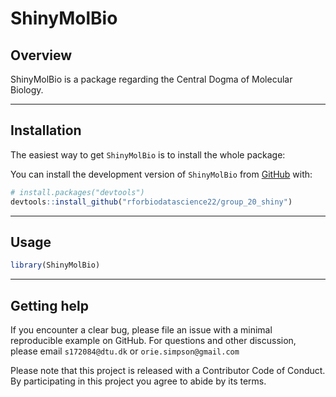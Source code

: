 
<!-- README.md is generated from README.Rmd. Please edit that file -->

# ShinyMolBio

<!-- badges: start -->
<!-- badges: end -->

## Overview

ShinyMolBio is a package regarding the Central Dogma of Molecular
Biology.

------------------------------------------------------------------------

## Installation

The easiest way to get `ShinyMolBio` is to install the whole package:

You can install the development version of `ShinyMolBio` from
[GitHub](https://github.com/) with:

``` r
# install.packages("devtools")
devtools::install_github("rforbiodatascience22/group_20_shiny")
```

------------------------------------------------------------------------

## Usage

``` r
library(ShinyMolBio)
```

------------------------------------------------------------------------

## Getting help

If you encounter a clear bug, please file an issue with a minimal
reproducible example on GitHub. For questions and other discussion,
please email `s172084@dtu.dk` or `orie.simpson@gmail.com`

Please note that this project is released with a Contributor Code of
Conduct. By participating in this project you agree to abide by its
terms.
